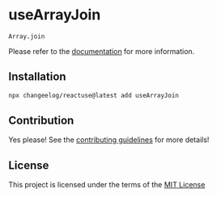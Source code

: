 # useArrayJoin

`Array.join`

Please refer to the [documentation](#) for more information.

## Installation

```bash
npx changeelog/reactuse@latest add useArrayJoin
```

## Contribution

Yes please! See the [contributing guidelines](#) for more details!

## License

This project is licensed under the terms of the [MIT License](/LICENSE)
